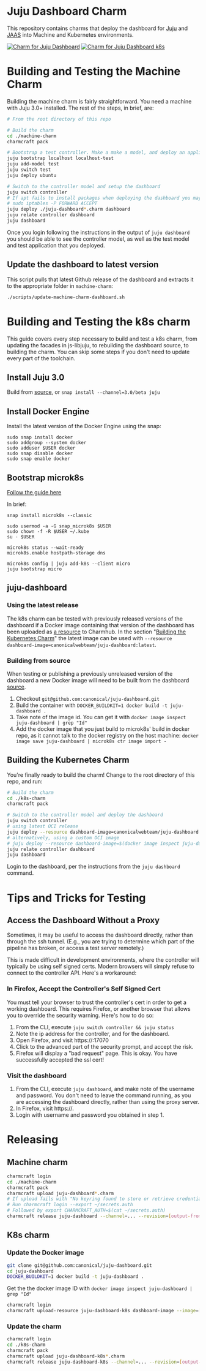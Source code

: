 # Juju Dashboard Charm

This repository contains charms that deploy the dashboard for [Juju](https://juju.is) and [JAAS](https://jaas.ai) into Machine and Kubernetes environments.

[![Charm for Juju Dashboard
](https://charmhub.io/juju-dashboard/badge.svg)](https://charmhub.io/juju-dashboard)
[![Charm for Juju Dashboard k8s](https://charmhub.io/juju-dashboard-k8s/badge.svg)](https://charmhub.io/juju-dashboard-k8s)

# Building and Testing the Machine Charm

Building the machine charm is fairly straightforward. You need a machine with Juju 3.0+ installed. The rest of the steps, in brief, are:

```sh
# From the root directory of this repo

# Build the charm
cd ./machine-charm
charmcraft pack

# Bootstrap a test controller. Make a make a model, and deploy an application, so that the dashboard has things to show.
juju bootstrap localhost localhost-test
juju add-model test
juju switch test
juju deploy ubuntu

# Switch to the controller model and setup the dashboard
juju switch controller
# If apt fails to install packages when deploying the dashboard you may need to run the following:
# sudo iptables -P FORWARD ACCEPT
juju deploy ./juju-dashboard*.charm dashboard
juju relate controller dashboard
juju dashboard
```

Once you login following the instructions in the output of `juju dashboard` you should be able to see the controller model, as well as the test model and test application that you deployed.

## Update the dashboard to latest version

This script pulls that latest Github release of the dashboard and extracts it to the appropriate folder in `machine-charm`:

```sh
./scripts/update-machine-charm-dashboard.sh
```

# Building and Testing the k8s charm

This guide covers every step necessary to build and test a k8s charm, from updating the facades in js-libjuju, to rebuilding the dashboard source, to building the charm. You can skip some steps if you don't need to update every part of the toolchain.

## Install Juju 3.0

Build from [source](https://github.com/juju/juju), or `snap install --channel=3.0/beta juju`

## Install Docker Engine

Install the latest version of the Docker Engine using the snap:

```ssh
sudo snap install docker
sudo addgroup --system docker
sudo adduser $USER docker
sudo snap disable docker
sudo snap enable docker
```

## Bootstrap microk8s

[Follow the guide here](https://juju.is/docs/olm/microk8s)

In brief:

```
snap install microk8s --classic

sudo usermod -a -G snap_microk8s $USER
sudo chown -f -R $USER ~/.kube
su - $USER

microk8s status --wait-ready
microk8s.enable hostpath-storage dns

microk8s config | juju add-k8s --client micro
juju bootstrap micro
```

## juju-dashboard

### Using the latest release

The k8s charm can be tested with previously released versions of the dashboard if a Docker image containing that version of the dashboard has been uploaded as [a resource](https://charmhub.io/juju-dashboard-k8s/resources/dashboard-image) to Charmhub. In the section "[Building the Kubernetes Charm](#building-the-kubernetes-charm)" the latest image can be used with `--resource dashboard-image=canonicalwebteam/juju-dashboard:latest`.

### Building from source

When testing or publishing a previously unreleased version of the dashboard a new Docker image will need to be built from the dashboard [source](https://github.com/canonical/juju-dashboard#readme).

1. Checkout `git@github.com:canonical/juju-dashboard.git`
2. Build the container with `DOCKER_BUILDKIT=1 docker build -t juju-dashboard .`
3. Take note of the image id. You can get it with `docker image inspect juju-dashboard | grep "Id"`
4. Add the docker image that you just build to microk8s' build in docker repo, as it cannot talk to the docker registry on the host machine: `docker image save juju-dashboard | microk8s ctr image import -`

## Building the Kubernetes Charm

You're finally ready to build the charm! Change to the root directory of this repo, and run:

```sh
# Build the charm
cd ./k8s-charm
charmcraft pack

# Switch to the controller model and deploy the dashboard
juju switch controller
# using latest OCI release
juju deploy --resource dashboard-image=canonicalwebteam/juju-dashboard:latest ./juju-dashboard*.charm dashboard
# alternatively, using a custom OCI image
# juju deploy --resource dashboard-image=$(docker image inspect juju-dashboard --format "{{.ID}}") ./juju-dashboard*.charm dashboard
juju relate controller dashboard
juju dashboard
```

Login to the dashboard, per the instructions from the `juju dashboard` command.

# Tips and Tricks for Testing

## Access the Dashboard Without a Proxy

Sometimes, it may be useful to access the dashboard directly, rather than through the ssh tunnel. (E.g., you are trying to determine which part of the pipeline has broken, or access a test server remotely.)

This is made difficult in development environments, where the controller will typically be using self signed certs. Modern browsers will simply refuse to connect to the controller API. Here's a workaround:

### In Firefox, Accept the Controller's Self Signed Cert

You must tell your browser to trust the controller's cert in order to get a working dashboard. This requires Firefox, or another browser that allows you to override the security warning. Here's how to do so:

1. From the CLI, execute `juju switch controller && juju status`
2. Note the ip address for the controller, and for the dashboard.
3. Open Firefox, and visit https://<controller ip>:17070
4. Click to the advanced part of the security prompt, and accept the risk.
5. Firefox will display a "bad request" page. This is okay. You have successfully accepted the ssl cert!

### Visit the dashboard

1. From the CLI, execute `juju dashboard`, and make note of the username and password. You don't need to leave the command running, as you are accessing the dashboard directly, rather than using the proxy server.
2. In Firefox, visit https://<dashboard ip>.
3. Login with username and password you obtained in step 1.

# Releasing

## Machine charm

```sh
charmcraft login
cd ./machine-charm
charmcraft pack
charmcraft upload juju-dashboard*.charm
# If upload fails with "No keyring found to store or retrieve credentials from."
# Run charmcraft login --export ~/secrets.auth
# Followed by export CHARMCRAFT_AUTH=$(cat ~/secrets.auth)
charmcraft release juju-dashboard --channel=... --revision=[output-from-upload]
```

## K8s charm

### Update the Docker image

```sh
git clone git@github.com:canonical/juju-dashboard.git
cd juju-dashboard
DOCKER_BUILDKIT=1 docker build -t juju-dashboard .
```

Get the the docker image ID with `docker image inspect juju-dashboard | grep "Id"`

```sh
charmcraft login
charmcraft upload-resource juju-dashboard-k8s dashboard-image --image=[image-id]
```

### Update the charm

```sh
charmcraft login
cd ./k8s-charm
charmcraft pack
charmcraft upload juju-dashboard-k8s*.charm
charmcraft release juju-dashboard-k8s --channel=... --revision=[output-from-upload] --resource=dashboard-image:[resource-revision-number]
```
